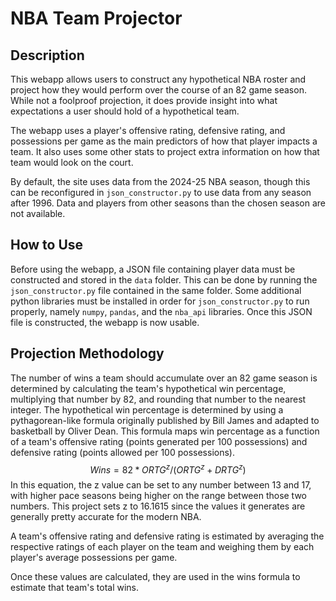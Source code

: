 # NBA Team Projector
## Description
This webapp allows users to construct any hypothetical NBA roster and project how they would perform over the course of an 82 game season. While not a foolproof projection, it does provide insight into what expectations a user should hold of a hypothetical team.

The webapp uses a player's offensive rating, defensive rating, and possessions per game as the main predictors of how that player impacts a team. It also uses some other stats to project extra information on how that team would look on the court.

By default, the site uses data from the 2024-25 NBA season, though this can be reconfigured in `json_constructor.py` to use data from any season after 1996. Data and players from other seasons than the chosen season are not available.
## How to Use
Before using the webapp, a JSON file containing player data must be constructed and stored in the `data` folder. This can be done by running the `json_constructor.py` file contained in the same folder. Some additional python libraries must be installed in order for `json_constructor.py` to run properly, namely `numpy`, `pandas`, and the `nba_api` libraries. Once this JSON file is constructed, the webapp is now usable.
## Projection Methodology
The number of wins a team should accumulate over an 82 game season is determined by calculating the team's hypothetical win percentage, multiplying that number by 82, and rounding that number to the nearest integer. The hypothetical win percentage is determined by using a pythagorean-like formula originally published by Bill James and adapted to basketball by Oliver Dean. This formula maps win percentage as a function of a team's offensive rating (points generated per 100 possessions) and defensive rating (points allowed per 100 possessions).
$$Wins=82*ORTG^z/(ORTG^z+DRTG^z)$$
In this equation, the z value can be set to any number between 13 and 17, with higher pace seasons being higher on the range between those two numbers. This project sets z to 16.1615 since the values it generates are generally pretty accurate for the modern NBA.

A team's offensive rating and defensive rating is estimated by averaging the respective ratings of each player on the team and weighing them by each player's average possessions per game.

Once these values are calculated, they are used in the wins formula to estimate that team's total wins.